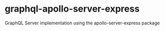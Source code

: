 # graphql-apollo-server-express
GraphQL Server implementation using the apollo-server-express package
